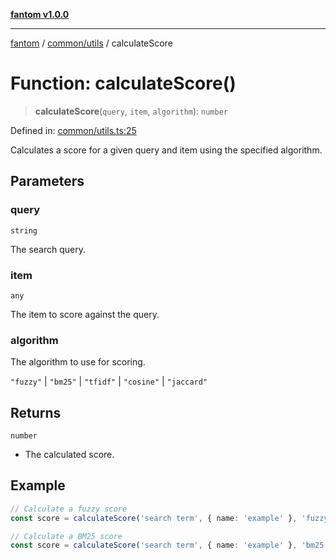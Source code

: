 [**fantom v1.0.0**](../../../README.md)

***

[fantom](../../../README.md) / [common/utils](../README.md) / calculateScore

# Function: calculateScore()

> **calculateScore**(`query`, `item`, `algorithm`): `number`

Defined in: [common/utils.ts:25](https://github.com/ispyhumanfly/fantom/blob/e7920176802f84bedc42f01e77d9e82bb3e8e1cb/common/utils.ts#L25)

Calculates a score for a given query and item using the specified algorithm.

## Parameters

### query

`string`

The search query.

### item

`any`

The item to score against the query.

### algorithm

The algorithm to use for scoring.

`"fuzzy"` | `"bm25"` | `"tfidf"` | `"cosine"` | `"jaccard"`

## Returns

`number`

- The calculated score.

## Example

```ts
// Calculate a fuzzy score
const score = calculateScore('search term', { name: 'example' }, 'fuzzy');

// Calculate a BM25 score
const score = calculateScore('search term', { name: 'example' }, 'bm25');
```
